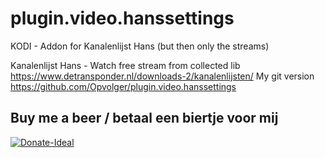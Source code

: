 plugin.video.hanssettings
================

KODI - Addon for Kanalenlijst Hans (but then only the streams)

Kanalenlijst Hans - Watch free stream from collected lib https://www.detransponder.nl/downloads-2/kanalenlijsten/
My git version https://github.com/Opvolger/plugin.video.hanssettings

Buy me a beer / betaal een biertje voor mij
------------------------------------------
[![Donate-Ideal](https://img.shields.io/badge/Donate-Ideal-green.svg)](https://www.bunq.me/opvolger)
